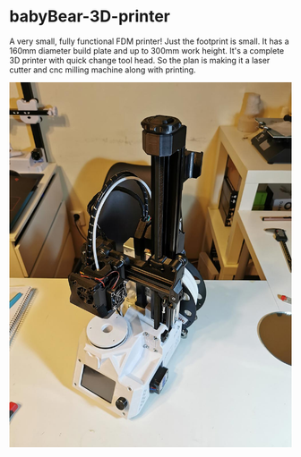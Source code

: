 # babyBear-3D-printer
A very small, fully functional FDM printer!
Just the footprint is small. It has a 160mm diameter build plate and up to 300mm work height.
It's a complete 3D printer with quick change tool head. So the plan is making it a laser cutter and cnc milling machine along with printing.

<img src="/Media/babyBear.jpg" alt="Alt text" title="Optional title">
